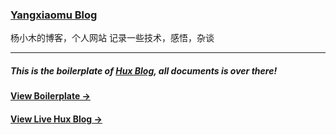 ### [Yangxiaomu Blog](https://fantasyyt.cn/)
杨小木的博客，个人网站
记录一些技术，感悟，杂谈

--- 

##### This is the boilerplate of [Hux Blog](https://github.com/Huxpro/huxpro.github.io), all documents is over there!

#### [View Boilerplate &rarr;](http://huangxuan.me/huxblog-boilerplate/)

#### [View Live Hux Blog &rarr;](http://huangxuan.me)
